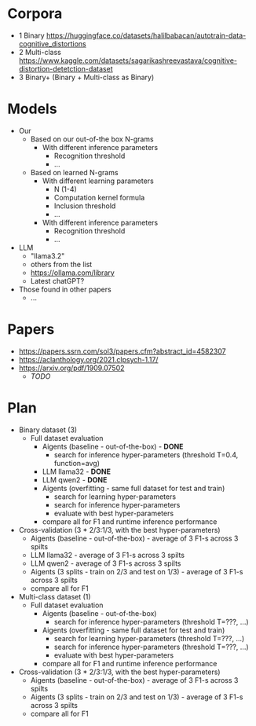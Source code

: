 # Corpora
- 1 Binary https://huggingface.co/datasets/halilbabacan/autotrain-data-cognitive_distortions
- 2 Multi-class https://www.kaggle.com/datasets/sagarikashreevastava/cognitive-distortion-detetction-dataset
- 3 Binary+ (Binary + Multi-class as Binary)

# Models
- Our
  - Based on our out-of-the box N-grams
    - With different inference parameters
      - Recognition threshold
      - ...
  - Based on learned N-grams
    - With different learning parameters
      - N (1-4) 
      - Computation kernel formula
      - Inclusion threshold
      - ...
    - With different inference parameters
      - Recognition threshold
      - ...
- LLM
  - "llama3.2"
  - others from the list
  - https://ollama.com/library
  - Latest chatGPT?
- Those found in other papers
  - ...
 
# Papers
- https://papers.ssrn.com/sol3/papers.cfm?abstract_id=4582307
- https://aclanthology.org/2021.clpsych-1.17/
- https://arxiv.org/pdf/1909.07502
  - _TODO_
 
# Plan
- Binary dataset (3)
  - Full dataset evaluation
    - Aigents (baseline - out-of-the-box) - **DONE**
      - search for inference hyper-parameters (threshold T=0.4, function=avg)
    - LLM llama32 - **DONE**
    - LLM qwen2 - **DONE**
    - Aigents (overfitting - same full dataset for test and train)
       - search for learning hyper-parameters
       - search for inference hyper-parameters
       - evaluate with best hyper-parameters
    - compare all for F1 and runtime inference performance
 - Cross-validation (3 * 2/3:1/3, with the best hyper-parameters)
    - Aigents (baseline - out-of-the-box) - average of 3 F1-s across 3 spilts
    - LLM llama32 - average of 3 F1-s across 3 spilts
    - LLM qwen2 - average of 3 F1-s across 3 spilts
    - Aigents (3 splits - train on 2/3 and test on 1/3) - average of 3 F1-s across 3 spilts
    - compare all for F1
- Multi-class dataset (1)
  - Full dataset evaluation
    - Aigents (baseline - out-of-the-box)
      - search for inference hyper-parameters (threshold T=???, ...)
    - Aigents (overfitting - same full dataset for test and train)
       - search for learning hyper-parameters (threshold T=???, ...)
       - search for inference hyper-parameters (threshold T=???, ...)
       - evaluate with best hyper-parameters 
    - compare all for F1 and runtime inference performance
 - Cross-validation (3 * 2/3:1/3, with the best hyper-parameters)
    - Aigents (baseline - out-of-the-box) - average of 3 F1-s across 3 spilts
    - Aigents (3 splits - train on 2/3 and test on 1/3) - average of 3 F1-s across 3 spilts
    - compare all for F1
